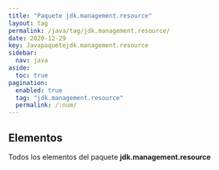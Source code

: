 ```yaml
---
title: "Paquete jdk.management.resource"
layout: tag
permalink: /java/tag/jdk.management.resource/
date: 2020-12-29
key: Javapaquetejdk.management.resource
sidebar: 
  nav: java
aside: 
  toc: true
pagination: 
  enabled: true
  tag: "jdk.management.resource"
  permalink: /:num/
---
```


<h2>Elementos</h2>
Todos los elementos del paquete <strong>jdk.management.resource</strong>
